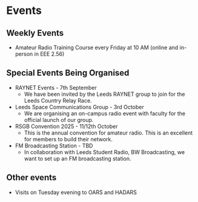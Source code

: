 # Events

## Weekly Events
- Amateur Radio Training Course every Friday at 10 AM (online and in-person in EEE 2.56)

## Special Events Being Organised
- RAYNET Events - 7th September
  - We have been invited by the Leeds RAYNET group to join for the Leeds Country Relay Race. 
- Leeds Space Communications Group - 3rd October
  - We are organising an on-campus radio event with faculty for the official launch of our group.
- RSGB Convention 2025 - 11/12th October
  - This is the annual convention for amateur radio. This is an excellent for members to build their network. 
- FM Broadcasting Station - TBD
  - In collaboration with Leeds Student Radio, BW Broadcasting, we want to set up an FM broadcasting station. 

## Other events
- Visits on Tuesday evening to OARS and HADARS
